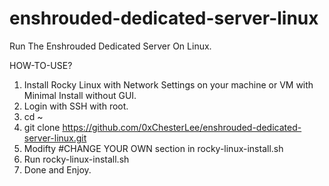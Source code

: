 # enshrouded-dedicated-server-linux
Run The Enshrouded Dedicated Server On Linux.

HOW-TO-USE?

1. Install Rocky Linux with Network Settings on your machine or VM with Minimal Install without GUI.
2. Login with SSH with root.
3. cd ~
4. git clone https://github.com/0xChesterLee/enshrouded-dedicated-server-linux.git
5. Modifty #CHANGE YOUR OWN section in rocky-linux-install.sh
6. Run rocky-linux-install.sh
7. Done and Enjoy.